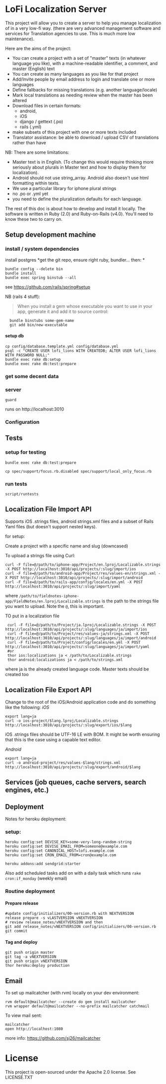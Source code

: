 # LoFi  Localization Server

This project will allow you to create a server to help you manage localization of in a very low-fi way. (there are very advanced management software and services for Translation agencies to use. This is much more low maintenance).

Here are the aims of the project:

* You can create a project with a set of "master" texts (in whatever language you like), with a machine-readable identifier, a comment, and master (English) text
* You can create as many languages as you like for that project
* Add/Invite people by email address to login and translate one or more languages
* Define fallbacks for missing translations (e.g. another language/locale)
* Mark local translations as needing review when the master has been altered
* Download files in certain formats:
    * android,
    * iOS
    * django / gettext (.po)
    * rails (.yml)
* make subsets of this project with one or more texts included
* Translator assistance: be able to download / upload CSV of translations rather than have

NB: There are some limitations:

* Master text is in English. (To change this would require thinking more seriously about plurals in Master text and how to display them for localization).
* Android should not use string_array. Android also doesn't use html formatting within texts.
* We use a particular library for iphone plural strings
* no .po or .yml yet
* you need to define the pluralization defaults for each language.

The rest of this doc is about how to develop and install it locally. The software is written in Ruby (2.0) and Ruby-on-Rails (v4.0). You'll need to know these two to carry on.

## Setup development machine

### install / system dependencies
install postgres
*get the git repo, ensure right ruby, bundler... then: *
```
bundle config --delete bin
bundle install
bundle exec spring binstub --all
```
see https://github.com/rails/spring#setup

NB (rails 4 stuff):
> When you install a gem whose executable you want to use in your app,
> generate it and add it to source control:
```
  bundle binstubs some-gem-name
  git add bin/new-executable
```

#### setup db
```
cp config/database.template.yml config/database.yml
psql -c "CREATE USER lofi_lions WITH CREATEDB; ALTER USER lofi_lions WITH PASSWORD NULL;"
bundle exec rake db:setup
bundle exec rake db:test:prepare
```

### get some decent data

### server

```
guard
```
runs on http://localhost:3010

### Configuration


## Tests

### setup for testing
```
bundle exec rake db:test:prepare

cp spec/support/focus.rb.disabled spec/support/local_only_focus.rb
```

### run tests
```
script/runtests
```

## Localization File Import API

Supports iOS .strings files, android strings.xml files and a subset of Rails Yaml files (but doesn't support nested
keys).

for setup:

Create a project with a specific name and slug (downcased) 

To upload a strings file using Curl:

    curl -F file=@/path/to/iphone-app/Project/en.lproj/Localizable.strings -X POST http://localhost:3010/api/projects/:slug/import/ios
    curl -F file=@/path/to/android-app/Project/res/values-en/strings.xml -X POST http://localhost:3010/api/projects/:slug/import/android
    curl -F file=@/path/to/rails-app/config/locales/en.yml -X POST http://localhost:3010/api/projects/:slug/import/yaml

where `/path/to/fieldnotes-iphone-app/FieldNotes/en.lproj/Localizable.strings` is the path to the strings file you 
want to upload. Note the `@`, this is important.

TO put in a localization file

     curl -F file=@/path/to/Project/ja.lproj/Localizable.strings -X POST http://localhost:3010/api/projects/:slug/languages/ja/import/ios
     curl -F file=@/path/to/Project/res/values-ja/strings.xml -X POST http://localhost:3010/api/projects/:slug/languages/ja/import/android
     curl -F file=@/path/to/Project/config/locales/en.yml -X POST http://localhost:3010/api/projects/:slug/languages/ja/import/yaml
     #or
     thor ios:localizations ja < /path/to/Localizable.strings
     thor android:localizations ja < /path/to/strings.xml


where ja is the already created language code. Master texts should be created too

## Localization File Export API

Change to the root of the iOS/Android application code and do something like the following:
*iOS*

    export lang=ja
    curl -o ios-project/$lang.lproj/Localizable.strings http://localhost:3010/api/projects/:slug/export/ios/$lang

iOS .strings files should be UTF-16 LE with BOM. It might be worth ensuring that this is the case using a capable text editor.

*Android*

    export lang=ja
    curl -o android-project/res/values-$lang/strings.xml http://localhost:3010/api/projects/:slug/export/android/$lang

## Services (job queues, cache servers, search engines, etc.)

## Deployment

Notes for heroku deployment:

### setup:

```
heroku config:set DEVISE_KEY=some-very-long-random-string
heroku config:set DEVISE_EMAIL_FROM=someone@example.com
heroku config:set CANONICAL_HOST=lofi.example.com
heroku config:set CRON_EMAIL_FROM=cron@example.com

heroku addons:add sendgrid:starter
```

Also add scheduled tasks add on with a daily task which runs `rake cron:if_monday` (weekly email)

### Routine deployment

#### Prepare release
```
#update config/initializers/00-version.rb with NEXTVERSION
release prepare -s vLASTVERSION vNEXTVERSION
# review release_notes/vNEXTVERSION and then
git add release_notes/vNEXTVERSION config/initializers/00-version.rb
git commit
```
#### Tag and deploy
```
git push origin master
git tag -a vNEXTVERSION
git push origin vNEXTVERSION
thor heroku:deploy production
```

## Email

To set up mailcatcher (with rvm) locally on your dev environment:

    rvm default@mailcatcher --create do gem install mailcatcher
    rvm wrapper default@mailcatcher --no-prefix mailcatcher catchmail

To view mail sent:

    mailcatcher
    open http://localhost:1080

more info: https://github.com/sj26/mailcatcher


# License

This project is open-sourced under the Apache 2.0 license. See LICENSE.TXT